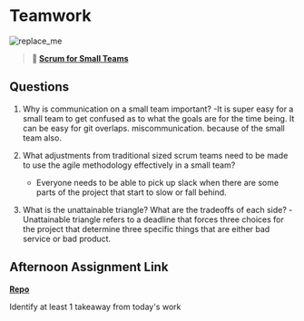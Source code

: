 # Teamwork

![replace_me](https://codeworks.blob.core.windows.net/public/assets/img/illustrations/placeholder.svg)

> **📖 [Scrum for Small Teams](https://codeworksacademy.com/fs-student-guide/resources/wk8-9/02-Scrum-For-Small-Teams)**

## Questions

1. Why is communication on a small team important?
    -It is super easy for a small team to get confused as to what the goals are for the time being. It can be easy for git overlaps. miscommunication.  because of the small team also. 

2. What adjustments from traditional sized scrum teams need to be made to use the agile methodology effectively in a small team?
    -  Everyone needs to be able to pick up slack when there are some parts of the project that start to slow or fall behind. 

3. What is the unattainable triangle? What are the tradeoffs of each side?
    -Unattainable triangle refers to a deadline that forces three choices for the project that determine three specific things that are either bad service or bad product.

## Afternoon Assignment Link

**[Repo](https://github.com/ThomF/<ASSIGNMENT_REPO>)**

Identify at least 1 takeaway from today's work
